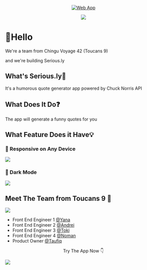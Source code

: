 <p align="center">
  <a href="https://chingu-voyages.github.io/v42-toucans-team-09">
    <img alt="Web App" src="https://user-images.githubusercontent.com/105977653/217185404-82bc81a5-8839-4971-aa7a-a4ac1ef8c4e4.png">
  </a>
</p>

<p align="center">

<img src="https://user-images.githubusercontent.com/105977653/217184242-73a53bcf-ab02-4e21-8e80-128d99f6bef1.png" />
</p>

<p align="center">

<H1> 👋Hello </h1>
We're a team from Chingu Voyage 42 (Toucans 9) 

and we're building Serious.ly
  

<h2> What's Serious.ly🤔 </h2>

It's a humorous quote generator app powered by Chuck Norris API



<h2> What Does It Do❓ </h2>

The app will generate a funny quotes for you



<h2> What Feature Does it Have💡 </h2>


<h3> 📱 Responsive on Any Device </h3>
<img src="https://user-images.githubusercontent.com/105977653/217185600-467b2751-845b-400b-b31f-a0e296070fa4.png"/>

<h3> 🌙 Dark Mode </h3>
<img src="https://user-images.githubusercontent.com/105977653/217186134-d51ea332-1bba-464e-adbf-b126300d526d.png"/>



<h2>Meet The Team from Toucans 9 👥 </h2>

<img src="https://user-images.githubusercontent.com/105977653/217196613-2ab9ea86-6430-43e6-b8fa-a9dceecbb928.png"/>

- Front End Engineer 1 [@Yana](https://github.com/Yasya23)
- Front End Engineer 2 [@Andrei](https://github.com/andriciab)
- Front End Engineer 3 [@Toki](https://github.com/Toukoms)
- Front End Engineer 4 [@Noman](https://github.com/NomanBinBasheer)
- Product Owner [@Taufiq](https://linkedin.com/in/taufiqg)

<p align="center">
Try The App Now 👇
</p>
<a href="https://chingu-voyages.github.io/v42-toucans-team-09">
<img src="https://user-images.githubusercontent.com/105977653/217187051-c45b53bd-c43b-4f2e-834e-229f137d1d41.png">
</a>
